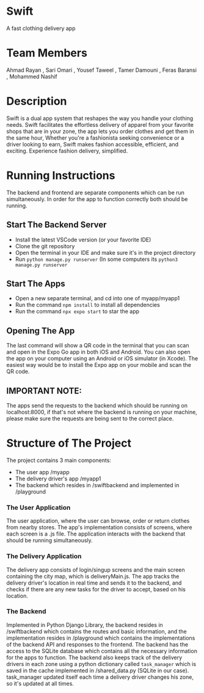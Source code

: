 # Swift
A fast clothing delivery app

# Team Members
Ahmad Rayan , Sari Omari , Yousef Taweel , Tamer Damouni , Feras Baransi , Mohammed Nashif

# Description
Swift is a dual app system that reshapes the way you handle your clothing needs. Swift facilitates the effortless delivery of apparel from your favorite shops that are in your zone, the app lets you order clothes and get them in the same hour, Whether you're a fashionista seeking convenience or a driver looking to earn, Swift makes fashion accessible, efficient, and exciting. Experience fashion delivery, simplified.

# Running Instructions
The backend and frontend are separate components which can be run simultaneously. In order for the app to function correctly both should be running.
## Start The Backend Server
- Install the latest VSCode version (or your favorite IDE)
- Clone the git repository
- Open the terminal in your IDE and make sure it's in the project directory
- Run `python manage.py runserver` (In some computers its `python3 manage.py runserver`

## Start The Apps
- Open a new separate terminal, and cd into one of myapp/myapp1
- Run the command `npm install` to install all dependencies
- Run the command `npx expo start` to star the app

## Opening The App
The last command will show a QR code in the terminal that you can scan and open in the Expo Go app in both iOS and Android.
You can also open the app on your computer using an Android or iOS simulator (in Xcode).
The easiest way would be to install the Expo app on your mobile and scan the QR code.
## IMPORTANT NOTE:
The apps send the requests to the backend which should be running on localhost:8000, if that's not where the backend is running on your machine, please make sure the requests are being sent to the correct place.

# Structure of The Project
The project contains 3 main components: 
- The user app /myapp
- The delivery driver's app /myapp1
- The backend which resides in /swiftbackend and implemented in /playground
  
### The User Application
The user application, where the user can browse, order or return clothes from nearby stores. The app's implementation consists of screens, where each screen is a .js file. The application interacts with the backend that should be running simultaneously.

### The Delivery Application
The delivery app consists of login/singup screens and the main screen containing the city map, which is deliveryMain.js. The app tracks the delivery driver's location in real time and sends it to the backend, and checks if there are any new tasks for the driver to accept, based on his location.

### The Backend
Implemented in Python Django Library, the backend resides in /swiftbackend which contains the routes and basic information, and the implementation resides in /playground which contains the implementations of the backend API and responses to the frontend.
The backend has the access to the SQLite database which contains all the necessary information for the apps to function. The backend also keeps track of the delivery drivers in each zone using a python dictionary called `task_manager` which is saved in the cache implemented in /shared_data.py (SQLite in our case). task_manager updated itself each time a delivery driver changes his zone, so it's updated at all times.
